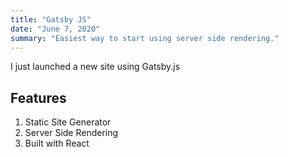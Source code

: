 ```yaml
---
title: "Gatsby JS"
date: "June 7, 2020"
summary: "Easiest way to start using server side rendering."
---
```


I just launched a new site using Gatsby.js

## Features

1. Static Site Generator
2. Server Side Rendering
3. Built with React
